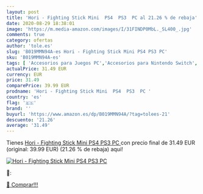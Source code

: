 ```yaml
---
layout: post
title: 'Hori - Fighting Stick Mini  PS4  PS3  PC al 21.26 % de rebaja'
date: 2020-08-29 18:38:01
image: 'https://m.media-amazon.com/images/I/31FINDP0MbL._SL400_.jpg'
comments: true
category: ofertas
author: 'tole.es'
slug: 'B019MMN94A-es Hori - Fighting Stick Mini PS4 PS3 PC'
sku: 'B019MMN94A-es'
tags: [ 'Accesorios para Juegos PC','Accesorios para Nintendo Switch','Accesorios para PlayStation 4','Almacenamiento de datos','Almacenamiento de datos externo','Discos duros externos','Electrónica','Hardware y juegos para Nintendo Switch','Hardware y juegos para PlayStation 4','Informática','Juegos y Accesorios para PC','Memoria para Nintendo Switch','Tarjetas de memoria','Tarjetas microSD','Videojuegos','Volantes para PC','ps4', ]
actualPrice: 31.49 EUR
currency: EUR
price: 31.49
comparePrice: 39.99 EUR
prodname: 'Hori - Fighting Stick Mini  PS4  PS3  PC '
country: 'es'
flag: '🇪🇸'
brand: ''
buyurl: 'https://www.amazon.es/dp/B019MMN94A/?tag=tolees-21'
descuento: '21.26'
average: '31.49'
---
```


Tienes [Hori - Fighting Stick Mini  PS4  PS3  PC ](https://www.amazon.es/dp/B019MMN94A/?tag=tolees-21) con precio final de  31.49 EUR (original: 39.99 EUR) (21.26 %  de rebaja) aqui!

[![Hori - Fighting Stick Mini  PS4  PS3  PC](https://m.media-amazon.com/images/I/31FINDP0MbL._SL400_.jpg)](https://www.amazon.es/dp/B019MMN94A/?tag=tolees-21)

🔎:


[🛒 Comprar!!!](https://www.amazon.es/dp/B019MMN94A/?tag=tolees-21)
